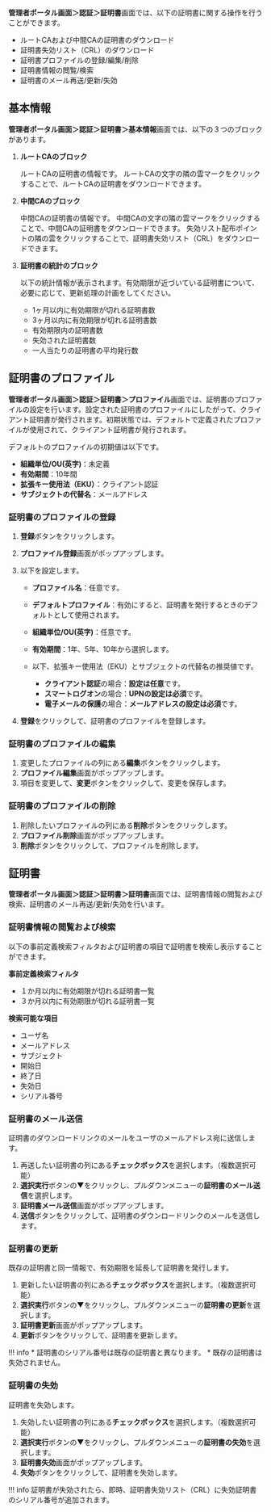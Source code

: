**管理者ポータル画面＞認証＞証明書**画面では、以下の証明書に関する操作を行うことができます。

* ルートCAおよび中間CAの証明書のダウンロード
* 証明書失効リスト（CRL）のダウンロード
* 証明書プロファイルの登録/編集/削除
* 証明書情報の閲覧/検索
* 証明書のメール再送/更新/失効

## 基本情報
**管理者ポータル画面＞認証＞証明書＞基本情報**画面では、以下の３つのブロックがあります。

1. **ルートCAのブロック**

    ルートCAの証明書の情報です。
    ルートCAの文字の隣の雲マークをクリックすることで、ルートCAの証明書をダウンロードできます。

2. **中間CAのブロック**
    
    中間CAの証明書の情報です。
    中間CAの文字の隣の雲マークをクリックすることで、中間CAの証明書をダウンロードできます。
    失効リスト配布ポイントの隣の雲をクリックすることで、証明書失効リスト（CRL）をダウンロードできます。

3. **証明書の統計のブロック**

    以下の統計情報が表示されます。有効期限が近づいている証明書について、必要に応じて、更新処理の計画をしてください。

    * 1ヶ月以内に有効期限が切れる証明書数
    * 3ヶ月以内に有効期限が切れる証明書数
    * 有効期限内の証明書数
    * 失効された証明書数
    * 一人当たりの証明書の平均発行数

## 証明書のプロファイル
**管理者ポータル画面＞認証＞証明書＞プロファイル**画面では、証明書のプロファイルの設定を行います。設定された証明書のプロファイルにしたがって、クライアント証明書が発行されます。初期状態では、デフォルトで定義されたプロファイルが使用されて、クライアント証明書が発行されます。

デフォルトのプロファイルの初期値は以下です。

* **組織単位/OU(英字)**：未定義
* **有効期間**：10年間
* **拡張キー使用法（EKU）**：クライアント認証
* **サブジェクトの代替名**：メールアドレス

### 証明書のプロファイルの登録
1. **登録**ボタンをクリックします。
2. **プロファイル登録**画面がポップアップします。
3. 以下を設定します。

    * **プロファイル名**：任意です。
    * **デフォルトプロファイル**：有効にすると、証明書を発行するときのデフォルトとして使用されます。
    * **組織単位/OU(英字)**：任意です。
    * **有効期間**：1年、5年、10年から選択します。
    * 以下、拡張キー使用法（EKU）とサブジェクトの代替名の推奨値です。
  
        * **クライアント認証**の場合：**設定は任意**です。
        * **スマートログオン**の場合：**UPNの設定は必須**です。
        * **電子メールの保護**の場合：**メールアドレスの設定は必須**です。

4. **登録**をクリックして、証明書のプロファイルを登録します。

### 証明書のプロファイルの編集
1. 変更したプロファイルの列にある**編集**ボタンをクリックします。
2. **プロファイル編集**画面がポップアップします。
3. 項目を変更して、**変更**ボタンをクリックして、変更を保存します。

### 証明書のプロファイルの削除
1. 削除したいプロファイルの列にある**削除**ボタンをクリックします。
2. **プロファイル削除**画面がポップアップします。
3. **削除**ボタンをクリックして、プロファイルを削除します。

## 証明書
**管理者ポータル画面＞認証＞証明書＞証明書**画面では、証明書情報の閲覧および検索、証明書のメール再送/更新/失効を行います。

### 証明書情報の閲覧および検索
以下の事前定義検索フィルタおよび証明書の項目で証明書を検索し表示することができます。

**事前定義検索フィルタ**

* １か月以内に有効期限が切れる証明書一覧
* ３か月以内に有効期限が切れる証明書一覧

**検索可能な項目**

* ユーザ名
* メールアドレス
* サブジェクト
* 開始日
* 終了日
* 失効日
* シリアル番号

### 証明書のメール送信
証明書のダウンロードリンクのメールをユーザのメールアドレス宛に送信します。

1. 再送したい証明書の列にある**チェックボックス**を選択します。（複数選択可能）
2. **選択実行**ボタンの▼をクリックし、プルダウンメニューの**証明書のメール送信**を選択します。
3. **証明書メール送信**画面がポップアップします。
4. **送信**ボタンをクリックして、証明書のダウンロードリンクのメールを送信します。

### 証明書の更新
既存の証明書と同一情報で、有効期限を延長して証明書を発行します。

1. 更新したい証明書の列にある**チェックボックス**を選択します。（複数選択可能）
2. **選択実行**ボタンの▼をクリックし、プルダウンメニューの**証明書の更新**を選択します。
3. **証明書更新**画面がポップアップします。
4. **更新**ボタンをクリックして、証明書を更新します。

!!! info
    * 証明書のシリアル番号は既存の証明書と異なります。
    * 既存の証明書は失効されません。

### 証明書の失効
証明書を失効します。

1. 失効したい証明書の列にある**チェックボックス**を選択します。（複数選択可能）
2. **選択実行**ボタンの▼をクリックし、プルダウンメニューの**証明書の失効**を選択します。
3. **証明書失効**画面がポップアップします。
4. **失効**ボタンをクリックして、証明書を失効します。

!!! info
    証明書が失効されたら、即時、証明書失効リスト（CRL）に失効証明書のシリアル番号が追加されます。

